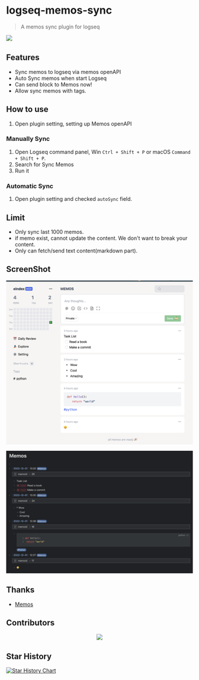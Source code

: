 # logseq-memos-sync

> A memos sync plugin for logseq

<a href="https://www.buymeacoffee.com/eindex"><img src="https://img.buymeacoffee.com/button-api/?text=Buy me a coffee&emoji=&slug=eindex&button_colour=40DCA5&font_colour=ffffff&font_family=Cookie&outline_colour=000000&coffee_colour=FFDD00" /></a>

## Features

- Sync memos to logseq via memos openAPI
- Auto Sync memos when start Logseq
- Can send block to Memos now!
- Allow sync memos with tags.

## How to use

1. Open plugin setting, setting up Memos openAPI

### Manually Sync
1. Open Logseq command panel, Win `Ctrl + Shift + P` or macOS `Command + Shift + P`.
2. Search for Sync Memos
3. Run it

### Automatic Sync
1. Open plugin setting and checked `autoSync` field.

## Limit

- Only sync last 1000 memos.
- if memo exist, cannot update the content. We don't want to break your content.
- Only can fetch/send text content(markdown part).

## ScreenShot

![](docs/memos.png)

![](docs/logseq.png)

## Thanks

- [Memos](https://github.com/usememos/memos)

## Contributors

<p align="center">
    <a href="https://github.com/eindex/logseq-memos-sync/graphs/contributors">
        <img src="https://contrib.rocks/image?repo=eindex/logseq-memos-sync"/></a>
</p>

## Star History

[![Star History Chart](https://api.star-history.com/svg?repos=eindex/logseq-memos-sync&type=Date)](https://star-history.com/#eindex/logseq-memos-sync&Date)
